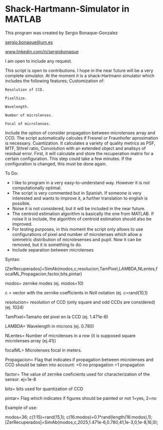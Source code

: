 # Shack-Hartmann-Simulator in MATLAB


This program was created by Sergio Bonaque-Gonzalez

sergio.bonaque@um.es

www.linkedin.com/in/sergiobonaque


I am open to include any request.


This script is open to contributions. I hope in the near future will be a very complete simulator.
At the moment it is a shack-Hartmann simulator which includes the following features;
Customization of:

    Resolution of CCD. 
    
    PixelSize.
    
    Wavelength.
    
    Number of microlenses.
    
    Focal of microlenses.
    
Include the option of consider propagation between microlenses array and CCD. The script automatically calcules if Fresnel or Fraunhofer aproximation is necessary.
Cuantization.
It calculates a variety of quality metrics as PSF, MTF, Sthrel ratio, Convolution with an extended object and analisys of residual error.
First, it will calculate and store the recuperation matrix for a certain configuration. This step could take a few minutes. If the configuration is changed, this must be done again.




To Do:
- I like to program in a very easy-to-understand way. However it is not computationally optimal.
- The script is very commented but in Spanish. If someone is very interested and wants to improve it, a further translation to english is possible.
- Noise it is not considered, but it will be included in the near future.
- The centroid estimation algorithm is basically the one from MATLAB. If noise it is include, the algorithm of centroid estimation should also be improved.
- For testing purposes, in this moment the script only allows to use configurations of pixel and number of microlenses which allow a simmetric distribution of microlesenses and pupil. Now it can be removed, but it is something to do.
- Include separation between microlenses

Syntax:

[ZerRecuperados]=SimAb(modos,c,resolucion,TamPixel,LAMBDA,NLentes,focalML,Propagacion,factor,bits,pintar)

modos= zernike modes (ej. modos=10)

c = vector with the zernike coefficients in Noll notation (ej. c=rand(10,1)

resolucion= resolution of CCD (only square and odd CCDs are considered) (ej. 1024)

TamPixel=Tamaño del pixel en la CCD (ej. 1.471e-6)

LAMBDA= Wavelength in microns (ej. 0.780)

NLentes= Number of microlenses in a row (it is supposed square microlenses array (ej.41))

focalML= Microlenses focal in meters.

Propagacion= Flag that indicates if propagation between microlenses and CCD should be taken into account: =0 no propagation =1 propagation

factor= The value of zernike coeficients used for characterization of the sensor. ej=1e-8

bits= bits used for quantization of CCD

pintar= Flag which indicates if figures should be painted or not 1=yes, 2=no


Example of use:

modos=36;
c(1:15)=rand(15,1);
c(16:modos)=0.1*rand(length(16:modos),1);
[ZerRecuperados]=SimAb(modos,c,2025,1.471e-6,0.780,41,1e-3,0,1e-8,16,0);

